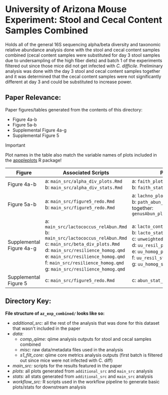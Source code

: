# University of Arizona Mouse Experiment: Stool and Cecal Content Samples Combined

Holds all of the general 16S sequencing alpha/beta diversity and taxonomic relative abundance analysis done with the stool and cecal content samples combined (cecal content samples were substituted for day 3 stool samples due to undersampling of the high fiber diets) and batch 1 of the experiments filtered out since those mice did not get infected with *C. difficile*. Preliminary analysis was done with the day 3 stool and cecal content samples together and it was determined that the cecal content samples were not significantly different at day 3 and could be substituted to increase power.

## Paper Relevance:

Paper figures/tables generated from the contents of this directory:

-   Figure 4a-b
-   Figure 5a-b
-   Supplemental Figure 4a-g
-   Supplemental Figure 5

> [!IMPORTANT]
> Plot names in the table also match the variable names of plots included in the [apppleplots](https://github.com/madiapgar/apppleplots) R package!

| Figure                   | Associated Scripts                                                                                                                                                                                                                                                                           | Plot Names                                                                                                                                                                               |
|--------------------|-----------------------------------|-----------------|
| Figure 4a-b              | a: `main_src/alpha_div_plots.Rmd` <br/> b: `main_src/alpha_div_stats.Rmd`                                                                                                                                                                                                                    | a: `faith_plot` <br/> b: `faith_stat_vis`                                                                                                                                                |
| Figure 5a-b              | a: `main_src/figure5_redo.Rmd` <br/> b: `main_src/figure5_redo.Rmd`                                                                                                                                                                                                                          | a: `lachno_plot`/`rumino_plot` <br/> b: `path_abun_plot` <br/> together: `genusAbun_plots_together_withLabs`                                                                                                                                |
| Supplemental Figure 4a-g | a: `main_src/lactococcus_relAbun.Rmd` <br/> b: `main_src/lactococcus_relAbun.Rmd` <br/> c: `main_src/beta_div_plots.Rmd` <br/> d: `main_src/resilience_homog.qmd` <br/> e: `main_src/resilience_homog.qmd` <br/> f: `main_src/resilience_homog.qmd` <br/> g: `main_src/resilience_homog.qmd` | a: `lacto_contam_plot` <br/> b: `lacto_stat_plot` <br/> c: `unweighted_pcoa` <br/> d: `uu_resil_plot` <br/> e: `uu_homog_plot` <br/> f:  `uu_resil_stat_vis` <br/> g: `uu_homog_stat_vis` |
| Supplemental Figure 5    | c: `main_src/figure5_redo.Rmd`                                                                                                                                                                                                                                                               | c: `abun_stat_plot`                                                                                                                                                                      |

## Directory Key:

**File structure of `az_exp_combined/` looks like so:**

-   *additional_src:* all the rest of the analysis that was done for this dataset that wasn't included in the paper
-   *data:*
    -   *comp_qiime:* qiime analysis outputs for stool and cecal samples combined
    -   *misc:* raw data/metadata files used in the analysis
    -   *s1_filt_core:* qiime core metrics analysis outputs (first batch is filtered out since mice were not infected with C. diff)
-   *main_src:* scripts for the results featured in the paper
-   *plots:* all plots generated from `additional_src` and `main_src` analysis
-   *stats:* all stats generated from `additional_src` and `main_src` analysis
-   *workflow_src:* R scripts used in the workflow pipeline to generate basic plots/stats for downstream analysis